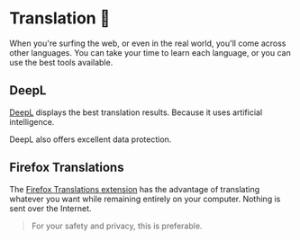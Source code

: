 # Translation 💬
When you're surfing the web, or even in the real world, you'll come across other languages. You can take your time to learn each language, or you can use the best tools available.
## DeepL
[DeepL](https://www.deepl.com) displays the best translation results. Because it uses artificial intelligence.

DeepL also offers excellent data protection.
## Firefox Translations
The [Firefox Translations extension](https://addons.mozilla.org/en-US/firefox/addon/firefox-translations/) has the advantage of translating whatever you want while remaining entirely on your computer. Nothing is sent over the Internet.
> For your safety and privacy, this is preferable.
